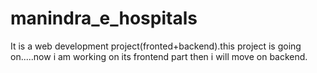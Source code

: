 # manindra_e_hospitals
It is a web development project(fronted+backend).this project is going on.....now i am working on its frontend part then i will move on backend.
